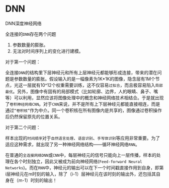 <!--
 * @Author: matiastang
 * @Date: 2021-12-15 11:39:43
 * @LastEditors: matiastang
 * @LastEditTime: 2022-08-03 11:23:51
 * @FilePath: /matias-AI/md/DNN深度神经网络.md
 * @Description: DNN深度神经网络
-->
# DNN

DNN深度神经网络

全连接的`DNN`存在两个问题

1. 参数数量的膨胀。
2. 无法对时间序列上的变化进行建模。

对于第一个问题：

全连接`DNN`的结构里下层神经元和所有上层神经元都能够形成连接，带来的潜在问题是参数数量的膨胀。假设输入的是一幅像素为1K*1K的图像，隐含层有1M个节点，光这一层就有10^12个权重需要训练，这不仅容易`过拟合`，而且极容易陷入`局部最优`。另外，图像中有固有的局部模式（比如轮廓、边界，人的眼睛、鼻子、嘴等）可以利用，显然应该将图像处理中的概念和神经网络技术相结合。于是就出现了`卷积神经网络CNN`。对于`CNN`来说，并不是所有上下层神经元都能直接相连，而是通过`“卷积核”`作为中介。同一个卷积核在所有图像内是共享的，图像通过卷积操作后仍然保留原先的位置关系。

对于第二个问题：

样本出现的`时间顺序`对于`自然语言处理`、`语音识别`、`手写体识别`等应用非常重要。为了适应这种需求，就出现了另一种神经网络结构——循环神经网络`RNN`。

在普通的`全连接网络DNN`或`CNN`中，每层神经元的信号只能向上一层传播，样本的处理在各个时刻独立，因此又被成为前向神经网络(`Feed-forward Neural Networks`)。而在`RNN`中，神经元的输出可以在下一个时间戳直接作用到自身，即第i层神经元在m时刻的输入，除了（i-1）层神经元在该时刻的输出外，还包括其自身在（m-1）时刻的输出！
